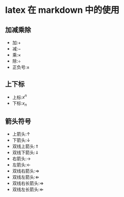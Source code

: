 # latex 在 markdown 中的使用

## 加减乘除

- 加:$+$
- 减:$-$
- 乘:$\times$
- 除:$\div$
- 正负号:$\pm$

## 上下标

- 上标:$x^{n}$
- 下标:$x_{n}$

## 箭头符号

- 上箭头:$\uparrow$
- 下箭头:$\downarrow$
- 双线上箭头:$\Uparrow$
- 双线下箭头:$\Downarrow$
- 右箭头:$\rightarrow$
- 左箭头:$\leftarrow$
- 双线右箭头:$\Rightarrow$
- 双线左箭头:$\Leftarrow$
- 双线右长箭头:$\Longrightarrow$
- 双线左长箭头:$\Longleftarrow$
